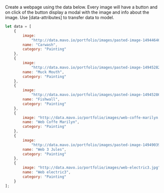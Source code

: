 Create a webpage using the data below. Every image will have a button and on click of the button display a modal with the image and info about the image. Use [data-attributes] to transfer data to model.

```js
let data = [
	{
		image:
			"http://data.mavo.io/portfolio/images/pasted-image-1494464667397.png",
		name: "Carwash",
		category: "Painting"
	},
	{
		image:
			"http://data.mavo.io/portfolio/images/pasted-image-1494528264937.png",
		name: "Muck Mouth",
		category: "Painting"
	},
	{
		image:
			"http://data.mavo.io/portfolio/images/pasted-image-1494528646446.png",
		name: "Fishwall",
		category: "Painting"
	},
	{
		image: "http://data.mavo.io/portfolio/images/web-coffe-marilyn.jpg",
		name: "Web Coffe Marilyn",
		category: "Painting"
	},
	{
		image:
			"http://data.mavo.io/portfolio/images/pasted-image-1494903924970.png",
		name: "Web 3 Jules",
		category: "Painting"
	},
	{
		image: "http://data.mavo.io/portfolio/images/web-electric3.jpg",
		name: "Web electric3",
		category: "Painting"
	}
];
```
